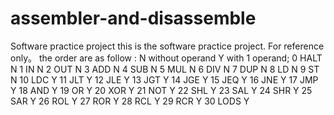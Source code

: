 # assembler-and-disassemble
Software practice project 
this is the software practice project.
For reference only。
the order are as follow :
N without operand  Y with 1 operand;
0 HALT N
1 IN N
2 OUT N
3 ADD N
4 SUB N
5 MUL N
6 DIV N
7 DUP N
8 LD N
9 ST N
10 LDC Y
11 JLT Y
12 JLE Y
13 JGT Y
14 JGE Y
15 JEQ Y
16 JNE Y
17 JMP Y
18 AND Y
19 OR Y
20 XOR Y
21 NOT Y
22 SHL Y
23 SAL Y
24 SHR Y
25 SAR Y
26 ROL Y
27 ROR Y
28 RCL Y
29 RCR Y
30 LODS Y